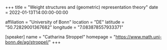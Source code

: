 +++
title = "Weight structures and (geometric) representation theory"
date = 2022-01-13T14:00:00-00:00

affiliation = "University of Bonn"
location = "DE"
latitude = "50.72829001367682"
longitude = "7.083878557933371"

[speaker]
  name = "Catharina Stroppel"
  homepage = "https://www.math.uni-bonn.de/ag/stroppel/"
+++
